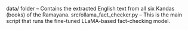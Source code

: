 data/ folder – Contains the extracted English text from all six Kandas (books) of the Ramayana. 
src/ollama_fact_checker.py – This is the main script that runs the fine-tuned LLaMA-based fact-checking model.
